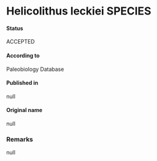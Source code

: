 Helicolithus leckiei SPECIES
=======

#### Status
ACCEPTED

#### According to
Paleobiology Database

#### Published in
null

#### Original name
null

### Remarks
null